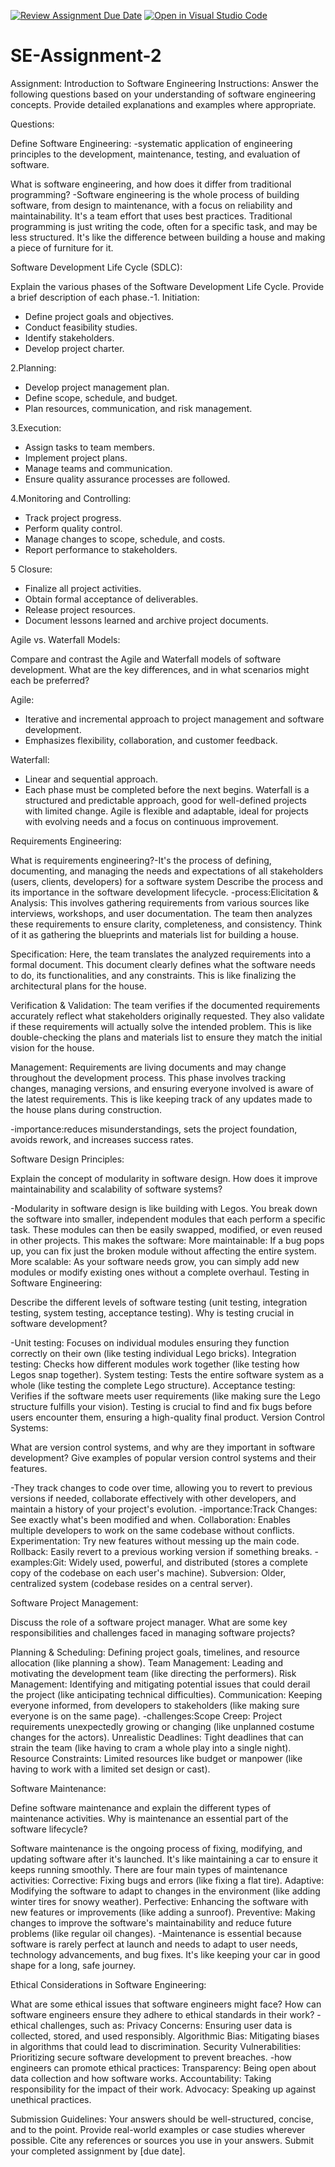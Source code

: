 [![Review Assignment Due Date](https://classroom.github.com/assets/deadline-readme-button-24ddc0f5d75046c5622901739e7c5dd533143b0c8e959d652212380cedb1ea36.svg)](https://classroom.github.com/a/-ucQIGTc)
[![Open in Visual Studio Code](https://classroom.github.com/assets/open-in-vscode-718a45dd9cf7e7f842a935f5ebbe5719a5e09af4491e668f4dbf3b35d5cca122.svg)](https://classroom.github.com/online_ide?assignment_repo_id=15234997&assignment_repo_type=AssignmentRepo)

# SE-Assignment-2

Assignment: Introduction to Software Engineering
Instructions:
Answer the following questions based on your understanding of software engineering concepts. Provide detailed explanations and examples where appropriate.

Questions:

Define Software Engineering: -systematic application of engineering principles to the development, maintenance, testing, and evaluation of software.

What is software engineering, and how does it differ from traditional programming?
-Software engineering is the whole process of building software, from design to maintenance, with a focus on reliability and maintainability. It's a team effort that uses best practices. Traditional programming is just writing the code, often for a specific task, and may be less structured. It's like the difference between building a house and making a piece of furniture for it.

Software Development Life Cycle (SDLC):

Explain the various phases of the Software Development Life Cycle. Provide a brief description of each phase.-1. Initiation:

- Define project goals and objectives.
- Conduct feasibility studies.
- Identify stakeholders.
- Develop project charter.

2.Planning:

- Develop project management plan.
- Define scope, schedule, and budget.
- Plan resources, communication, and risk management.

3.Execution:

- Assign tasks to team members.
- Implement project plans.
- Manage teams and communication.
- Ensure quality assurance processes are followed.

4.Monitoring and Controlling:

- Track project progress.
- Perform quality control.
- Manage changes to scope, schedule, and costs.
- Report performance to stakeholders.

5 Closure:

- Finalize all project activities.
- Obtain formal acceptance of deliverables.
- Release project resources.
- Document lessons learned and archive project
documents.

Agile vs. Waterfall Models:

Compare and contrast the Agile and Waterfall models of software development. What are the key differences, and in what scenarios might each be preferred?

Agile:

- Iterative and incremental approach to project management and software development.
- Emphasizes flexibility, collaboration, and customer feedback.

Waterfall:

- Linear and sequential approach.
- Each phase must be completed before the next begins.
Waterfall is a structured and predictable approach, good for well-defined projects with limited change.
Agile is flexible and adaptable, ideal for projects with evolving needs and a focus on continuous improvement.

Requirements Engineering:

What is requirements engineering?-It's the process of defining, documenting, and managing the needs and expectations of all stakeholders (users, clients, developers) for a software system
 Describe the process and its importance in the software development lifecycle.
 -process:Elicitation & Analysis:  This involves gathering requirements from various sources like interviews, workshops, and user documentation.  The team then analyzes these requirements to ensure clarity, completeness, and consistency.  Think of it as gathering the blueprints and materials list for building a house.

Specification:  Here, the team translates the analyzed requirements into a formal document. This document clearly defines what the software needs to do, its functionalities, and any constraints.  This is like finalizing the architectural plans for the house.

Verification & Validation:  The team verifies if the documented requirements accurately reflect what stakeholders originally requested.  They also validate if these requirements will actually solve the intended problem.   This is like double-checking the plans and materials list to ensure they match the initial vision for the house.

Management:  Requirements are living documents and may change throughout the development process.  This phase involves tracking changes, managing versions, and ensuring everyone involved is aware of the latest requirements.  This is like keeping track of any updates made to the house plans during construction.

-importance:reduces misunderstandings, sets the project foundation, avoids rework, and increases success rates.

Software Design Principles:

Explain the concept of modularity in software design. How does it improve maintainability and scalability of software systems?

-Modularity in software design is like building with Legos. You break down the software into smaller, independent modules that each perform a specific task. These modules can then be easily swapped, modified, or even reused in other projects. This makes the software:
More maintainable: If a bug pops up, you can fix just the broken module without affecting the entire system.
More scalable: As your software needs grow, you can simply add new modules or modify existing ones without a complete overhaul.
Testing in Software Engineering:

Describe the different levels of software testing (unit testing, integration testing, system testing, acceptance testing). Why is testing crucial in software development?

-Unit testing: Focuses on individual modules ensuring they function correctly on their own (like testing individual Lego bricks).
Integration testing: Checks how different modules work together (like testing how Legos snap together).
System testing: Tests the entire software system as a whole (like testing the complete Lego structure).
Acceptance testing: Verifies if the software meets user requirements (like making sure the Lego structure fulfills your vision).
Testing is crucial to find and fix bugs before users encounter them, ensuring a high-quality final product.
Version Control Systems:

What are version control systems, and why are they important in software development? Give examples of popular version control systems and their features.

 -They track changes to code over time, allowing you to revert to previous versions if needed, collaborate effectively with other developers, and maintain a history of your project's evolution.
-importance:Track Changes: See exactly what's been modified and when.
Collaboration: Enables multiple developers to work on the same codebase without conflicts.
Experimentation: Try new features without messing up the main code.
Rollback: Easily revert to a previous working version if something breaks.
-examples:Git: Widely used, powerful, and distributed (stores a complete copy of the codebase on each user's machine).
Subversion: Older, centralized system (codebase resides on a central server).

Software Project Management:

Discuss the role of a software project manager. What are some key responsibilities and challenges faced in managing software projects?

Planning & Scheduling: Defining project goals, timelines, and resource allocation (like planning a show).
Team Management: Leading and motivating the development team (like directing the performers).
Risk Management: Identifying and mitigating potential issues that could derail the project (like anticipating technical difficulties).
Communication: Keeping everyone informed, from developers to stakeholders (like making sure everyone is on the same page).
-challenges:Scope Creep: Project requirements unexpectedly growing or changing (like unplanned costume changes for the actors).
Unrealistic Deadlines: Tight deadlines that can strain the team (like having to cram a whole play into a single night).
Resource Constraints: Limited resources like budget or manpower (like having to work with a limited set design or cast).

Software Maintenance:

Define software maintenance and explain the different types of maintenance activities. Why is maintenance an essential part of the software lifecycle?

Software maintenance is the ongoing process of fixing, modifying, and updating software after it's launched. It's like maintaining a car to ensure it keeps running smoothly. There are four main types of maintenance activities:
Corrective: Fixing bugs and errors (like fixing a flat tire).
Adaptive: Modifying the software to adapt to changes in the environment (like adding winter tires for snowy weather).
Perfective: Enhancing the software with new features or improvements (like adding a sunroof).
Preventive: Making changes to improve the software's maintainability and reduce future problems (like regular oil changes).
-Maintenance is essential because software is rarely perfect at launch and needs to adapt to user needs, technology advancements, and bug fixes. It's like keeping your car in good shape for a long, safe journey.

Ethical Considerations in Software Engineering:

What are some ethical issues that software engineers might face? How can software engineers ensure they adhere to ethical standards in their work?
-ethical challenges, such as:
Privacy Concerns: Ensuring user data is collected, stored, and used responsibly.
Algorithmic Bias: Mitigating biases in algorithms that could lead to discrimination.
Security Vulnerabilities: Prioritizing secure software development to prevent breaches.
-how engineers can promote ethical practices:
Transparency: Being open about data collection and how software works.
Accountability: Taking responsibility for the impact of their work.
Advocacy: Speaking up against unethical practices.

Submission Guidelines:
Your answers should be well-structured, concise, and to the point.
Provide real-world examples or case studies wherever possible.
Cite any references or sources you use in your answers.
Submit your completed assignment by [due date].
